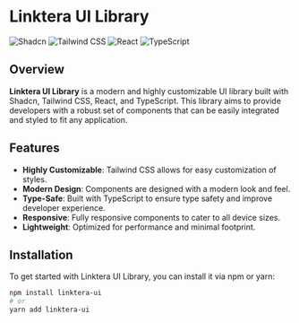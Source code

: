 # Linktera UI Library

![Shadcn](https://img.shields.io/badge/Shadcn-%23E95420.svg?style=for-the-badge&logo=shadcn&logoColor=white)
![Tailwind CSS](https://img.shields.io/badge/Tailwind_CSS-%2338B2AC.svg?style=for-the-badge&logo=tailwind-css&logoColor=white)
![React](https://img.shields.io/badge/React-%2320232a.svg?style=for-the-badge&logo=react&logoColor=%2361DAFB)
![TypeScript](https://img.shields.io/badge/TypeScript-%23007ACC.svg?style=for-the-badge&logo=typescript&logoColor=white)

## Overview

**Linktera UI Library** is a modern and highly customizable UI library built with Shadcn, Tailwind CSS, React, and TypeScript. This library aims to provide developers with a robust set of components that can be easily integrated and styled to fit any application.

## Features

- **Highly Customizable**: Tailwind CSS allows for easy customization of styles.
- **Modern Design**: Components are designed with a modern look and feel.
- **Type-Safe**: Built with TypeScript to ensure type safety and improve developer experience.
- **Responsive**: Fully responsive components to cater to all device sizes.
- **Lightweight**: Optimized for performance and minimal footprint.

## Installation

To get started with Linktera UI Library, you can install it via npm or yarn:

```bash
npm install linktera-ui
# or
yarn add linktera-ui
